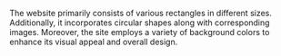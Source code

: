 The website primarily consists of various rectangles in different sizes. Additionally, it incorporates circular shapes along with corresponding images. Moreover, the site employs a variety of background colors to enhance its visual appeal and overall design.
